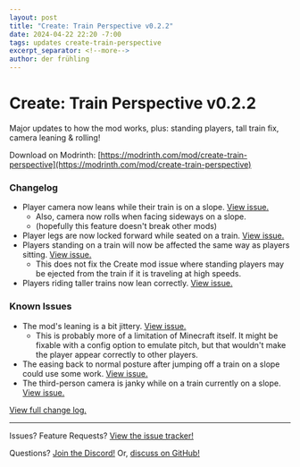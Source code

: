 ```yaml
---
layout: post
title: "Create: Train Perspective v0.2.2"
date: 2024-04-22 22:20 -7:00
tags: updates create-train-perspective
excerpt_separator: <!--more-->
author: der frühling
---
```


# Create: Train Perspective v0.2.2

Major updates to how the mod works, plus: standing players, tall train fix, camera leaning & rolling!
<!--more-->
Download on Modrinth: [https://modrinth.com/mod/create-train-perspective](https://modrinth.com/mod/create-train-perspective)

### Changelog
- Player camera now leans while their train is on a slope. [View issue.](https://github.com/der-fruhling-entertainment/create-train-perspective/issues/11)
    - Also, camera now rolls when facing sideways on a slope.
    - (hopefully this feature doesn't break other mods)
- Player legs are now locked forward while seated on a train. [View issue.](https://github.com/der-fruhling-entertainment/create-train-perspective/issues/13)
- Players standing on a train will now be affected the same way as players sitting. [View issue.](https://github.com/der-fruhling-entertainment/create-train-perspective/issues/14)
    - This does not fix the Create mod issue where standing players may be ejected from the train if it is traveling at high speeds.
- Players riding taller trains now lean correctly. [View issue.](https://github.com/der-fruhling-entertainment/create-train-perspective/issues/16)

### Known Issues
- The mod's leaning is a bit jittery. [View issue.](https://github.com/der-fruhling-entertainment/create-train-perspective/issues/22)
    - This is probably more of a limitation of Minecraft itself. It might be fixable with a config option to emulate pitch, but that wouldn't make the player appear correctly to other players.
- The easing back to normal posture after jumping off a train on a slope could use some work. [View issue.](https://github.com/der-fruhling-entertainment/create-train-perspective/issues/23)
- The third-person camera is janky while on a train currently on a slope. [View issue.](https://github.com/der-fruhling-entertainment/create-train-perspective/issues/24)

[View full change log.](https://github.com/der-fruhling/create-train-perspective/compare/v0.2.1...v0.2.2)

---

Issues?
Feature Requests?
[View the issue tracker!](https://github.com/der-fruhling-entertainment/create-train-perspective/issues)

Questions?
[Join the Discord!](https://discord.gg/AyM66DhPKr)
Or,
[discuss on GitHub!](https://github.com/der-fruhling-entertainment/create-train-perspective/discussions)
